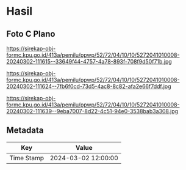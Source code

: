 # Hasil

## Foto C Plano

https://sirekap-obj-formc.kpu.go.id/413a/pemilu/ppwp/52/72/04/10/10/5272041010008-20240302-111615--33649f44-4757-4a78-893f-708f9d50f71b.jpg

https://sirekap-obj-formc.kpu.go.id/413a/pemilu/ppwp/52/72/04/10/10/5272041010008-20240302-111624--7fb6f0cd-73d5-4ac8-8c82-afa2e66f7ddf.jpg

https://sirekap-obj-formc.kpu.go.id/413a/pemilu/ppwp/52/72/04/10/10/5272041010008-20240302-111639--9eba7007-8d22-4c51-94e0-3538bab3a308.jpg


## Metadata

| Key        | Value               |
| ---------- | ------------------- |
| Time Stamp | 2024-03-02 12:00:00 |



